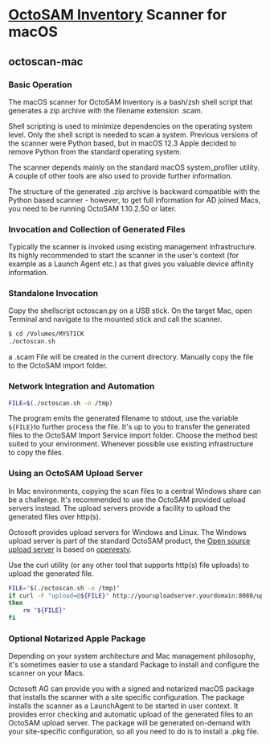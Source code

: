 # [OctoSAM Inventory](https://octosoft.ch) Scanner for macOS

## octoscan-mac

### Basic Operation

The macOS scanner for OctoSAM Inventory is a bash/zsh shell script that generates a zip archive with the filename extension .scam.

Shell scripting is used to minimize dependencies on the operating system level. Only the shell script is needed to scan a system.
Previous versions of the scanner were Python based, but in macOS 12.3 Apple decided to remove Python from the standard operating system.

The scanner depends mainly on the standard macOS system_profiler utility. A couple of other tools are also used to provide further information.

The structure of the generated .zip archive is backward compatible with the Python based scanner - however, to get full information for AD joined Macs, you need to be running OctoSAM 1.10.2.50 or later.

### Invocation and Collection of Generated Files

Typically the scanner is invoked using existing management infrastructure.
Its highly recommended to start the scanner in the user's context (for example as a Launch Agent etc.) as that gives you valuable device affinity information.

### Standalone Invocation

Copy the shellscript octoscan.py on a USB stick. On the target Mac, open Terminal and navigate to the mounted stick and call the scanner.

```sh
$ cd /Volumes/MYSTICK
./octoscan.sh
```

a .scam File will be created in the current directory. Manually copy the file to the OctoSAM import folder.

### Network Integration and Automation


```sh
FILE=$(./octoscan.sh -o /tmp)
```

The program emits the generated filename to stdout, use the variable `${FILE}`to further process the file.
It's up to you to transfer the generated files to the OctoSAM Import Service import folder. Choose the method best suited to your environment. Whenever possible use existing infrastructure to copy the files.

### Using an OctoSAM Upload Server

In Mac environments, copying the scan files to a central Windows share can be a challenge. It's recommended to 
use the OctoSAM provided upload servers instead. The upload servers provide a facility to upload the generated files over http(s).

Octosoft provides upload servers for Windows and Linux. The Windows upload server is part of the standard OctoSAM product, the [Open source upload server](https://github.com/octosoft/octopus-resty) is based on [openresty](http://openresty.org/en/).

Use the curl utility (or any other tool that supports http(s) file uploads) to upload the generated file.

```sh
FILE="$(./octoscan.sh -o /tmp)"
if curl -F "upload=@${FILE}" http://youruploadserver.yourdomain:8080/upload/
then
    rm "${FILE}"
fi
```

### Optional Notarized Apple Package

Depending on your system architecture and Mac management philosophy, it's sometimes easier to use a standard Package to install and configure the scanner on your Macs.

Octosoft AG can provide you with a signed and notarized macOS package that installs the scanner with a site specific configuration.
The package installs the scanner as a LaunchAgent to be started in user context. It provides error checking and automatic upload of the generated files to an OctoSAM upload server. The package will be generated on-demand with your site-specific configuration, so all you need to do is to install a .pkg file.

